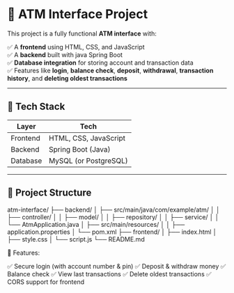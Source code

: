 # 🏦 ATM Interface Project

This project is a fully functional **ATM interface** with:

✅ A **frontend** using HTML, CSS, and JavaScript  
✅ A **backend** built with java  Spring Boot  
✅ **Database integration** for storing account and transaction data  
✅ Features like **login**, **balance check**, **deposit**, **withdrawal**, **transaction history**, and **deleting oldest transactions**  

---

## 🚀 Tech Stack

| Layer    | Tech             |
|----------|------------------|
| Frontend | HTML, CSS, JavaScript |
| Backend  | Spring Boot (Java)   |
| Database | MySQL (or PostgreSQL) |

---

## 📂 Project Structure
atm-interface/
├── backend/
│ ├── src/main/java/com/example/atm/
│ │ ├── controller/
│ │ ├── model/
│ │ ├── repository/
│ │ ├── service/
│ │ └── AtmApplication.java
│ ├── src/main/resources/
│ │ ├── application.properties
│ └── pom.xml
├── frontend/
│ ├── index.html
│ ├── style.css
│ └── script.js
└── README.md

🌟 Features:

✅ Secure login (with account number & pin)
✅ Deposit & withdraw money
✅ Balance check
✅ View last transactions
✅ Delete oldest transactions
✅ CORS support for frontend



